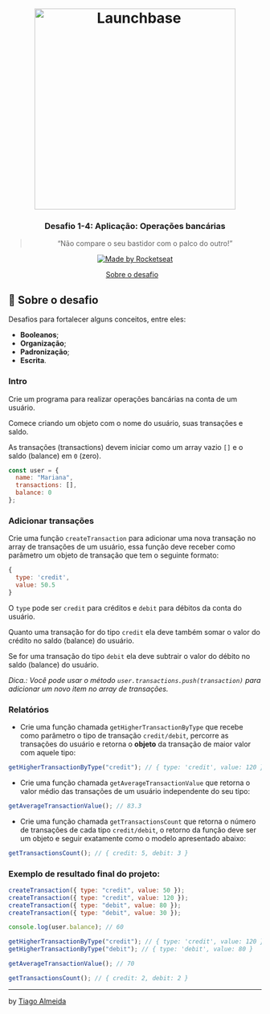 <h1 align="center">
    <img alt="Launchbase" src="https://storage.googleapis.com/golden-wind/bootcamp-launchbase/logo.png" width="400px" />
</h1>

<h3 align="center">
  Desafio 1-4: Aplicação: Operações bancárias 
</h3>

<blockquote align="center">“Não compare o seu bastidor com o palco do outro!”</blockquote>

<p align="center">

  <a href="https://rocketseat.com.br">
    <img alt="Made by Rocketseat" src="https://img.shields.io/badge/made%20by-Rocketseat-%23F8952D">
  </a>

</p>

<p align="center">
  <a href="#rocket-sobre-o-desafio">Sobre o desafio</a>&nbsp;&nbsp;&nbsp;
</p>

## :rocket: Sobre o desafio

Desafios para fortalecer alguns conceitos, entre eles:

- **Booleanos**;
- **Organização**;
- **Padronização**;
- **Escrita**.

### Intro

Crie um programa para realizar operações bancárias na conta de um usuário.

Comece criando um objeto com o nome do usuário, suas transações e saldo.

As transações (transactions) devem iniciar como um array vazio `[]` e o saldo (balance) em `0` (zero).

```js
const user = {
  name: "Mariana",
  transactions: [],
  balance: 0
};
```

### Adicionar transações

Crie uma função `createTransaction` para adicionar uma nova transação no array de transações de um usuário, essa função deve receber como parâmetro um objeto de transação que tem o seguinte formato:

```js
{
  type: 'credit',
  value: 50.5
}
```

O `type` pode ser `credit` para créditos e `debit` para débitos da conta do usuário.

Quanto uma transação for do tipo `credit` ela deve também somar o valor do crédito no saldo (balance) do usuário.

Se for uma transação do tipo `debit` ela deve subtrair o valor do débito no saldo (balance) do usuário.

_Dica.: Você pode usar o método `user.transactions.push(transaction)` para adicionar um novo item no array de transações._

### Relatórios

- Crie uma função chamada `getHigherTransactionByType` que recebe como parâmetro o tipo de transação `credit/debit`, percorre as transações do usuário e retorna o **objeto** da transação de maior valor com aquele tipo:

```js
getHigherTransactionByType("credit"); // { type: 'credit', value: 120 }
```

- Crie uma função chamada `getAverageTransactionValue` que retorna o valor médio das transações de um usuário independente do seu tipo:

```js
getAverageTransactionValue(); // 83.3
```

- Crie uma função chamada `getTransactionsCount` que retorna o número de transações de cada tipo `credit/debit`, o retorno da função deve ser um objeto e seguir exatamente como o modelo apresentado abaixo:

```js
getTransactionsCount(); // { credit: 5, debit: 3 }
```

### Exemplo de resultado final do projeto:

```js
createTransaction({ type: "credit", value: 50 });
createTransaction({ type: "credit", value: 120 });
createTransaction({ type: "debit", value: 80 });
createTransaction({ type: "debit", value: 30 });

console.log(user.balance); // 60

getHigherTransactionByType("credit"); // { type: 'credit', value: 120 }
getHigherTransactionByType("debit"); // { type: 'debit', value: 80 }

getAverageTransactionValue(); // 70

getTransactionsCount(); // { credit: 2, debit: 2 }
```

---

by [Tiago Almeida](https://linktr.ee/tiagovdaa)

